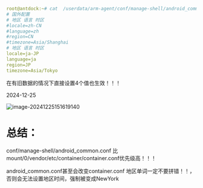 ```yml
root@antdock:~# cat  /userdata/arm-agent/conf/manage-shell/android_common.conf 
# 国外配置
# 地区 语言 时区
#locale=zh-CN
#language=zh
#region=CN
#timezone=Asia/Shanghai
# 地区 语言 时区
locale=ja-JP
language=ja
region=JP
timezone=Asia/Tokyo
```



在有旧数据的情况下直接设置4个值也生效！！！

2024-12-25

![image-20241225151619140](https://cdn.jsdelivr.net/gh/chaixiang2002/repo/picgo/img/202412251516453.png)



# 总结：

conf/manage-shell/android_common.conf 比mount/0/vendor/etc/container/container.conf优先级高！！！

android_common.conf甚至会改变container.conf
地区单词一定不要拼错！！，否则会无法设置地区时间，强制被变成NewYork